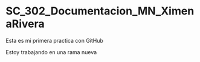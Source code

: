 # SC_302_Documentacion_MN_XimenaRivera

Esta es mi primera practica con GitHub






Estoy trabajando en una rama nueva
